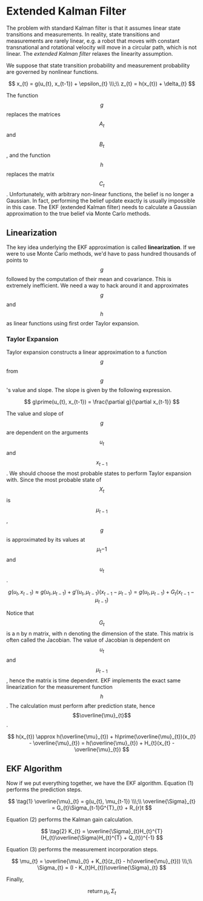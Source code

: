 # Extended Kalman Filter

The problem with standard Kalman filter is that it assumes linear state transitions and measurements. In reality, state transitions and measurements are rarely linear, e.g. a robot that moves with constant transnational and rotational velocity will move in a circular path, which is not linear. The _extended Kalman filter_ relaxes the linearity assumption.

We suppose that state transition probability and measurement probability are governed by nonlinear functions. 

$$
x_{t} = g(u_{t}, x_{t-1}) + \epsilon_{t} \\\;\\
z_{t} = h(x_{t}) + \delta_{t}
$$

The function $$g$$replaces the matrices $$A_{t}$$ and $$B_{t}$$, and the function $$h$$ replaces the matrix $$C_{t}$$. Unfortunately, with arbitrary non-linear functions, the belief is no longer a Gaussian. In fact, performing the belief update exactly is usually impossible in this case. The EKF \(extended Kalman filter\) needs to calculate a Gaussian approximation to the true belief via Monte Carlo methods. 

## Linearization

The key idea underlying the EKF approximation is called **linearization**.  If we were to use Monte Carlo methods, we'd have to pass hundred thousands of points to $$g$$followed by the computation of their mean and covariance. This is extremely inefficient. We need a way to hack around it and approximates $$g$$ and $$h$$ as linear functions using first order Taylor expansion. 

### Taylor Expansion

Taylor expansion constructs a linear approximation to a function $$g$$ from $$g$$'s value and slope. The slope is given by the following expression.

$$
g\prime(u_{t}, x_{t-1}) = \frac{\partial g}{\partial x_{t-1}}
$$

The value and slope of $$g$$are dependent on the arguments $$u_{t}$$ and $$x_{t-1}$$. We should choose the most probable states to perform Taylor expansion with. Since the most probable state of $$X_{t}$$ is $$\mu_{t-1}$$, $$g$$ is approximated by its values at $$\mu_t{-1}$$ and $$u_{t}$$. 

$$
g(u_{t}, x_{t-1}) \approx g(u_{t}, \mu_{t-1}) + g\prime(u_{t}, \mu_{t-1})(x_{t-1} - \mu_{t-1}) = g(u_{t}, \mu_{t-1}) + G_{t}(x_{t-1} - \mu_{t-1})
$$

Notice that $$G_{t}$$ is a n by n matrix, with n denoting the dimension of the state. This matrix is often called the Jacobian. The value of Jacobian is dependent on $$u_{t}$$ and $$\mu_{t-1}$$, hence the matrix is time dependent. EKF implements the exact same linearization for the measurement function $$h$$. The calculation must perform after prediction state, hence $$\overline{\mu}_{t}$$.

$$
h(x_{t}) \approx h(\overline{\mu}_{t}) + h\prime(\overline{\mu}_{t})(x_{t} - \overline{\mu}_{t}) = h(\overline{\mu}_{t}) + H_{t}(x_{t} - \overline{\mu}_{t})
$$

## EKF Algorithm

Now if we put everything together, we have the EKF algorithm. Equation \(1\) performs the prediction steps.

$$
\tag{1} \overline{\mu}_{t} = g(u_{t}, \mu_{t-1}) \\\;\\
\overline{\Sigma}_{t} = G_{t}\Sigma_{t-1}G^{T}_{t} + R_{r}t
$$

Equation \(2\) performs the Kalman gain calculation.

$$
\tag{2} K_{t} = \overline{\Sigma}_{t}H_{t}^{T}(H_{t}\overline{\Sigma}H_{t}^{T} + Q_{t})^{-1}
$$

Equation \(3\) performs the measurement incorporation steps.

$$
\mu_{t} = \overline{\mu}_{t} + K_{t}(z_{t} - h(\overline{\mu}_{t})) \\\;\\
\Sigma_{t} = (I - K_{t}H_{t})\overline{\Sigma}_{t}
$$

Finally,

$$
\text{return}\;\mu_{t}, \Sigma_{t}
$$

